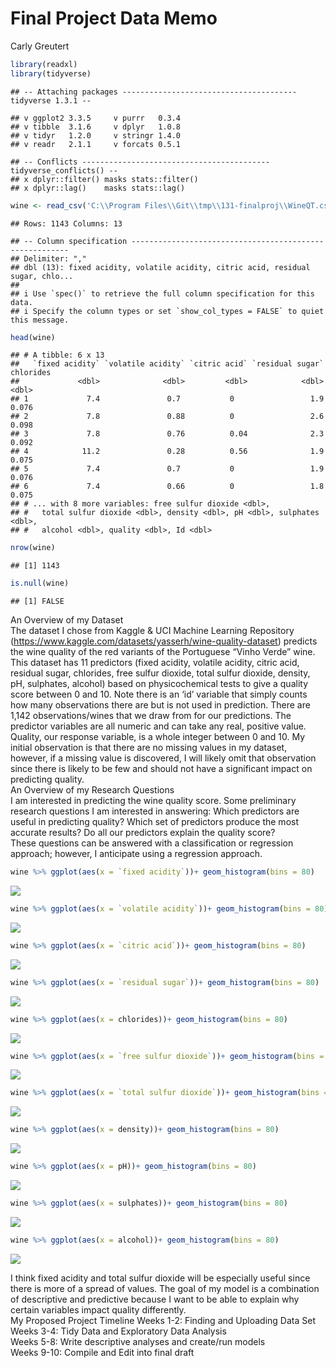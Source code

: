 Final Project Data Memo
================
Carly Greutert

``` r
library(readxl)
library(tidyverse)
```

    ## -- Attaching packages --------------------------------------- tidyverse 1.3.1 --

    ## v ggplot2 3.3.5     v purrr   0.3.4
    ## v tibble  3.1.6     v dplyr   1.0.8
    ## v tidyr   1.2.0     v stringr 1.4.0
    ## v readr   2.1.1     v forcats 0.5.1

    ## -- Conflicts ------------------------------------------ tidyverse_conflicts() --
    ## x dplyr::filter() masks stats::filter()
    ## x dplyr::lag()    masks stats::lag()

``` r
wine <- read_csv('C:\\Program Files\\Git\\tmp\\131-finalproj\\WineQT.csv')
```

    ## Rows: 1143 Columns: 13

    ## -- Column specification --------------------------------------------------------
    ## Delimiter: ","
    ## dbl (13): fixed acidity, volatile acidity, citric acid, residual sugar, chlo...
    ## 
    ## i Use `spec()` to retrieve the full column specification for this data.
    ## i Specify the column types or set `show_col_types = FALSE` to quiet this message.

``` r
head(wine)
```

    ## # A tibble: 6 x 13
    ##   `fixed acidity` `volatile acidity` `citric acid` `residual sugar` chlorides
    ##             <dbl>              <dbl>         <dbl>            <dbl>     <dbl>
    ## 1             7.4               0.7           0                 1.9     0.076
    ## 2             7.8               0.88          0                 2.6     0.098
    ## 3             7.8               0.76          0.04              2.3     0.092
    ## 4            11.2               0.28          0.56              1.9     0.075
    ## 5             7.4               0.7           0                 1.9     0.076
    ## 6             7.4               0.66          0                 1.8     0.075
    ## # ... with 8 more variables: free sulfur dioxide <dbl>,
    ## #   total sulfur dioxide <dbl>, density <dbl>, pH <dbl>, sulphates <dbl>,
    ## #   alcohol <dbl>, quality <dbl>, Id <dbl>

``` r
nrow(wine)
```

    ## [1] 1143

``` r
is.null(wine)
```

    ## [1] FALSE

An Overview of my Dataset  
The dataset I chose from Kaggle & UCI Machine Learning Repository
(<https://www.kaggle.com/datasets/yasserh/wine-quality-dataset>)
predicts the wine quality of the red variants of the Portuguese “Vinho
Verde” wine. This dataset has 11 predictors (fixed acidity, volatile
acidity, citric acid, residual sugar, chlorides, free sulfur dioxide,
total sulfur dioxide, density, pH, sulphates, alcohol) based on
physicochemical tests to give a quality score between 0 and 10. Note
there is an ‘id’ variable that simply counts how many observations there
are but is not used in prediction. There are 1,142 observations/wines
that we draw from for our predictions. The predictor variables are all
numeric and can take any real, positive value. Quality, our response
variable, is a whole integer between 0 and 10. My initial observation is
that there are no missing values in my dataset, however, if a missing
value is discovered, I will likely omit that observation since there is
likely to be few and should not have a significant impact on predicting
quality.  
An Overview of my Research Questions  
I am interested in predicting the wine quality score. Some preliminary
research questions I am interested in answering: Which predictors are
useful in predicting quality? Which set of predictors produce the most
accurate results? Do all our predictors explain the quality score?  
These questions can be answered with a classification or regression
approach; however, I anticipate using a regression approach.

``` r
wine %>% ggplot(aes(x = `fixed acidity`))+ geom_histogram(bins = 80)
```

![](data-memo_files/figure-gfm/unnamed-chunk-2-1.png)<!-- -->

``` r
wine %>% ggplot(aes(x = `volatile acidity`))+ geom_histogram(bins = 80)
```

![](data-memo_files/figure-gfm/unnamed-chunk-2-2.png)<!-- -->

``` r
wine %>% ggplot(aes(x = `citric acid`))+ geom_histogram(bins = 80)
```

![](data-memo_files/figure-gfm/unnamed-chunk-2-3.png)<!-- -->

``` r
wine %>% ggplot(aes(x = `residual sugar`))+ geom_histogram(bins = 80)
```

![](data-memo_files/figure-gfm/unnamed-chunk-2-4.png)<!-- -->

``` r
wine %>% ggplot(aes(x = chlorides))+ geom_histogram(bins = 80)
```

![](data-memo_files/figure-gfm/unnamed-chunk-2-5.png)<!-- -->

``` r
wine %>% ggplot(aes(x = `free sulfur dioxide`))+ geom_histogram(bins = 80)
```

![](data-memo_files/figure-gfm/unnamed-chunk-2-6.png)<!-- -->

``` r
wine %>% ggplot(aes(x = `total sulfur dioxide`))+ geom_histogram(bins = 80)
```

![](data-memo_files/figure-gfm/unnamed-chunk-2-7.png)<!-- -->

``` r
wine %>% ggplot(aes(x = density))+ geom_histogram(bins = 80)
```

![](data-memo_files/figure-gfm/unnamed-chunk-2-8.png)<!-- -->

``` r
wine %>% ggplot(aes(x = pH))+ geom_histogram(bins = 80)
```

![](data-memo_files/figure-gfm/unnamed-chunk-2-9.png)<!-- -->

``` r
wine %>% ggplot(aes(x = sulphates))+ geom_histogram(bins = 80)
```

![](data-memo_files/figure-gfm/unnamed-chunk-2-10.png)<!-- -->

``` r
wine %>% ggplot(aes(x = alcohol))+ geom_histogram(bins = 80)
```

![](data-memo_files/figure-gfm/unnamed-chunk-2-11.png)<!-- -->

I think fixed acidity and total sulfur dioxide will be especially useful
since there is more of a spread of values. The goal of my model is a
combination of descriptive and predictive because I want to be able to
explain why certain variables impact quality differently.  
My Proposed Project Timeline Weeks 1-2: Finding and Uploading Data Set  
Weeks 3-4: Tidy Data and Exploratory Data Analysis  
Weeks 5-8: Write descriptive analyses and create/run models  
Weeks 9-10: Compile and Edit into final draft
